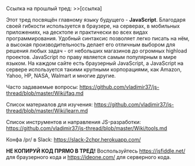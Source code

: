 Ссылка на прошлый тред: >>[ссылка]

Этот тред посвящён главному языку будущего - **JavaScript**. Благодаря своей гибкости используется в браузере, на серверах, в мобильных приложениях, на десктопе и практически во всех видах программирования. Удобный синтаксис позволяет легко писать на нём, а высокая производительность делает его отличным выбором для решения любых задач - от небольших магазинов до огромных highload проектов. JavaScript по праву является самым популярным в мире языком. На каждом сайте есть браузерный JavaScript, а JavaScript на сервере используется такими крупными корпорациями, как Amazon, Yahoo, HP, NASA, Walmart и многие другие.

Часто задаваемые вопросы:
https://github.com/vladimir37/js-thread/blob/master/Wiki/faq.md

Список материалов для изучения:
https://github.com/vladimir37/js-thread/blob/master/Wiki/learn.md

Список инструментов и направления JS-разработки:
https://github.com/vladimir37/js-thread/blob/master/Wiki/tools.md

Конфа /pr/ в Slack:
https://slack-2chpr.herokuapp.com/

**НЕ КОПИРУЙ КОД ПРЯМО В ТРЕД!** 
Воспользуйтесь https://jsfiddle.net/ для браузерного кода и https://ideone.com/ для серверного кода.
